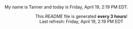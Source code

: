 My name is Tanner and today is Friday, April 19, 2:19 PM EDT.

<p align="center">This <i>README</i> file is generated <b>every 3 hours</b>!</br>Last refresh: Friday, April 19, 2:19 PM EDT<br /></p>
